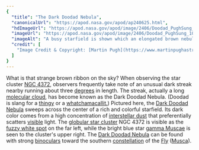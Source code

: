 ```yaml
---
{
  "title": "The Dark Doodad Nebula",
  "canonicalUrl": "https://apod.nasa.gov/apod/ap240625.html",
  "hdImageUrl": "https://apod.nasa.gov/apod/image/2406/Doodad_PughSung_9193.jpg",
  "imageUrl": "https://apod.nasa.gov/apod/image/2406/Doodad_PughSung_1080.jpg",
  "imageAlt": "A busy starfield is shown which an elongated brown nebula running diagonally from the lower left to the upper right. A bright blue star and a star cluster appear above the nebula. Please see the explanation for more detailed information.",
  "credit": [
    "Image Credit & Copyright: [Martin Pugh](https://www.martinpughastrophotography.space/about) & [Rocco Sung](https://www.instagram.com/sungcs/)"
  ]
}
---
```


What is that strange brown ribbon on the sky? When observing the star cluster [NGC 4372](https://en.wikipedia.org/wiki/NGC_4372), observers frequently take note of an unusual dark streak nearby running about three [degrees](https://www.mathsisfun.com/geometry/degrees.html) in length. The streak, actually a long [molecular cloud](https://apod.nasa.gov/apod/ap230129.html), has become known as the Dark Doodad Nebula. (Doodad is slang for a [thingy](https://en.wikipedia.org/wiki/Thingy) or a [whatchamacallit.](https://en.wikipedia.org/wiki/Whatchamacallit)) Pictured here, the [Dark Doodad Nebula](https://skyandtelescope.org/online-gallery/dark-doodad-nebula/) sweeps across the center of a rich and colorful starfield. Its dark color comes from a high concentration of [interstellar dust](https://astronomy.swin.edu.au/cosmos/d/Dust+Grain) that preferentially scatters [visible](https://science.nasa.gov/ems/09_visiblelight/) light. The [globular star cluster](https://science.nasa.gov/resource/globular-clusters-stellar-pockets/) NGC 4372 is visible as the [fuzzy white spot](https://i1.pickpik.com/photos/957/342/365/cat-kitten-puppy-fluffy-preview.jpg) on the far left, while the bright blue star [gamma Muscae](https://en.wikipedia.org/wiki/Gamma_Muscae) is seen to the cluster's upper right. The [Dark Doodad Nebula](https://en.wikipedia.org/wiki/Dark_Doodad_Nebula) can be found with strong [binoculars](https://www.explainthatstuff.com/binoculars.html) toward the southern [constellation](https://spaceplace.nasa.gov/constellations/) of the [Fly](https://en.wikipedia.org/wiki/Fly#/media/File:Fossil_insect_Diptera,_Brachycera_in_Baltic_amber._Age_50_Mill._years_\(the_Lower_Eocene\).jpg) ([Musca](https://en.wikipedia.org/wiki/Musca)).
